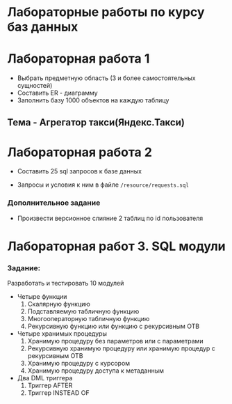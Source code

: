 # Лабораторные работы по курсу баз данных

# Лабораторная работа 1
* Выбрать предметную область (3 и более самостоятельных сущностей)
* Составить ER - диаграмму
* Заполнить базу 1000 объектов на каждую таблицу
## Тема - Агрегатор такси(Яндекс.Такси)

# Лабораторная работа 2
* Составить 25 sql запросов к базе данных

+ Запросы и условия к ним в файле `/resource/requests.sql`
### Дополнительное задание
* Произвести версионное слияние 2 таблиц по id пользователя

# Лабораторная работ 3. SQL модули
### Задание:  
Разработать и тестировать 10 модулей
* Четыре функции
  1. Скалярную функцию
  2. Подставляемую табличную функцию
  3. Многооператорную табличную функцию
  4. Рекурсивную функцию или функцию с рекурсивным ОТВ
* Четыре хранимых процедуры
  1. Хранимую процедуру без параметров или с параметрами
  2. Рекурсивную хранимую процедуру или хранимую процедур с рекурсивным ОТВ
  3. Хранимую процедуру с курсором
  4. Хранимую процедуру доступа к метаданным
* Два DML триггера
  1. Триггер AFTER
  2. Триггер INSTEAD OF
